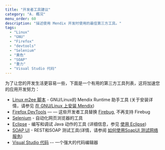 ```yaml
---
title: "开发者工具建议"
category: "A. 概况"
menu_order: 60
description: "描述使用 Mendix 开发时使用的最佳第三方工具。"
tags:
  - "Linux"
  - "GNU"
  - "Firefox"
  - "devtools"
  - "Selenium"
  - "黄色"
  - "SOAP"
  - "重力"
  - "Visual Studio 代码"
---
```


为了让您的开发生活更容易一些，下面是一个有用的第三方工具列表，这将加速您的应用开发努力：

* [Linux m2ee 脚本](https://github.com/mendix/m2ee-tools) - GNU/Linux的 Mendix Runtime 助手工具 (关于安装详情，请参见 [在 GNU/Linux 上安装 Mendix](https://github.com/mendix/m2ee-tools/blob/master/doc/README.md))
* [Firefox DevTools](https://www.mozilla.org/en-US/firefox/developer/?utm_source=firebug&utm_medium=lp&utm_campaign=switch&utm_content=landingpage) — — 这些开发者工具替换 [Firebug](https://getfirebug.com/), 不再支持 Firebug
* [Selenium](https://www.seleniumhq.org/) - 自动化网页浏览器的工具
* [Eclipse](http://www.eclipse.org/downloads/) - 编写和调试 Java 动作的工具 (详细信息，参见 [使用 Eclipse](/refguide7/using-eclipse))
* [SOAP UI](https://www.soapui.org/) - REST和SOAP 测试工具(详情，请参阅 [如何使用SoapUI 测试网络服务](/howto7/testing/testing-web-services-using-soapui))
* [Visual Studio 代码](https://code.visualstudio.com/) -- 一个强大的代码编辑器

